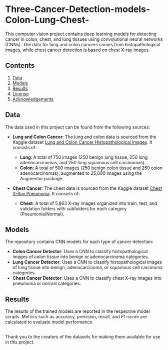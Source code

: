 # Three-Cancer-Detection-models-Colon-Lung-Chest-

This computer vision project contains deep learning models for detecting cancer in colon, chest, and lung tissues using convolutional neural networks (CNNs). The data for lung and colon cancers comes from histopathological images, while chest cancer detection is based on chest X-ray images.

## Contents

1. [Data](#data)
2. [Models](#models)
3. [Results](#results)
4. [License](#license)
5. [Acknowledgements](#acknowledgements)

## Data

The data used in this project can be found from the following sources:

- **Lung and Colon Cancer**: The lung and colon data is sourced from the Kaggle dataset [Lung and Colon Cancer Histopathological Images](https://www.kaggle.com/datasets/andrewmvd/lung-and-colon-cancer-histopathological-images). It consists of:

    - **Lung**: A total of 750 images (250 benign lung tissue, 250 lung adenocarcinomas, and 250 lung squamous cell carcinomas).
    - **Colon**: A total of 500 images (250 benign colon tissue and 250 colon adenocarcinomas), augmented to 25,000 images using the Augmentor package.

- **Chest Cancer**: The chest data is sourced from the Kaggle dataset [Chest X-Ray Pneumonia](https://www.kaggle.com/datasets/paultimothymooney/chest-xray-pneumonia). It consists of:

    - **Chest**: A total of 5,863 X-ray images organized into train, test, and validation folders with subfolders for each category (Pneumonia/Normal).

## Models

The repository contains CNN models for each type of cancer detection:

- **Colon Cancer Detector**: Uses a CNN to classify histopathological images of colon tissue into benign or adenocarcinoma categories.
- **Lung Cancer Detector**: Uses a CNN to classify histopathological images of lung tissue into benign, adenocarcinoma, or squamous cell carcinoma categories.
- **Chest Cancer Detector**: Uses a CNN to classify chest X-ray images into pneumonia or normal categories.

## Results

The results of the trained models are reported in the respective model scripts. Metrics such as accuracy, precision, recall, and F1-score are calculated to evaluate model performance.

## 

Thank you to the creators of the datasets for making them available for use in this project.
